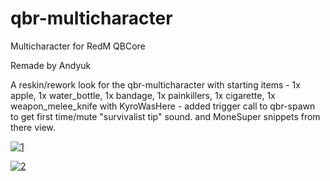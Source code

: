# qbr-multicharacter
Multicharacter for RedM QBCore

Remade by Andyuk

A reskin/rework look for the qbr-multicharacter
with starting items - 1x apple, 1x water_bottle, 1x bandage, 1x painkillers, 1x cigarette, 1x weapon_melee_knife
with KyroWasHere - added trigger call to qbr-spawn to get first time/mute "survivalist tip" sound.
and MoneSuper snippets from there view.

<a href="https://ibb.co/HrXVm51"><img src="https://i.ibb.co/LCv84Vb/1.jpg" alt="1" border="0"></a>


<a href="https://ibb.co/JQ4fGjH"><img src="https://i.ibb.co/5FyNShL/2.jpg" alt="2" border="0"></a>
